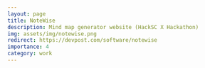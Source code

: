 ```yaml
---
layout: page
title: NoteWise
description: Mind map generator website (HackSC X Hackathon)
img: assets/img/notewise.png
redirect: https://devpost.com/software/notewise
importance: 4
category: work
---
```

